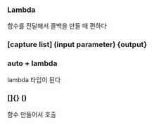 ### Lambda

함수를 전달해서 콜백을 만들 때 편하다

### [capture list] (input parameter) {output}

### auto + lambda

lambda 타입이 된다 

### []{} ()

함수 만들어서 호출
